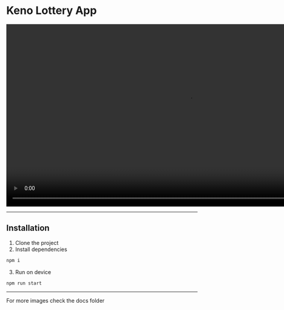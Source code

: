 # Keno Lottery App
<!-- ![Alt text](docs/home.png?raw=true "Title") -->

<video  height="480" controls src="docs/video.mp4">
</video>

---
## Installation 
1. Clone the project
2. Install dependencies
```bash
npm i
```
3. Run on device
```bash
npm run start
```

---

For more images check the docs folder